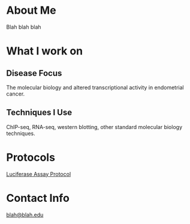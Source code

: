# About Me
Blah blah blah

# What I work on
## Disease Focus
The molecular biology and altered transcriptional activity in endometrial cancer.
## Techniques I Use
ChIP-seq, RNA-seq, western blotting, other standard molecular biology techniques.

# Protocols
[Luciferase Assay Protocol](/protocols/LuciferaseAssay.md)

# Contact Info
blah@blah.edu


